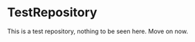 TestRepository
==============

This is a test repository, nothing to be seen here. Move on now.  
 
 
   
     
    
             
   
   
   
 
 
 
  
 
